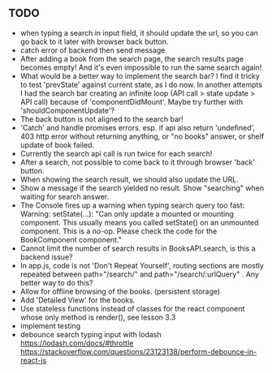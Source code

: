 ## TODO
- when typing a search in input field, it should update the url, so you can go back to it later with browser back button.
- catch error of backend then send message
- After adding a book from the search page, the search results page becomes empty! And it's even impossible to run the same search again!
- What would be a better way to implement the search bar? I find it tricky to test 'prevState' against current state, as I do now. In another attempts I had the search bar creating an infinite loop (API call > state update > API call) because of 'componentDidMount'. Maybe try further with 'shouldComponentUpdate'?
- The back button is not aligned to the search bar!
- 'Catch' and handle promises errors. esp. if api also return 'undefined', 403 http error without returning anything, or "no books" answer, or shelf update of book failed.
- Currently the search api call is run twice for each search!
- After a search, not possible to come back to it through browser 'back' button.
- When showing the search result, we should also update the URL.
- Show a message if the search yielded no result. Show "searching" when waiting for search answer.
- The Console fires up a warning when typing search query too fast: Warning: setState(...):
"Can only update a mounted or mounting component. This usually means you called setState() on an unmounted component. This is a no-op. Please check the code for the BookComponent component."
- Cannot limit the number of search results in BooksAPI.search, is this a backend issue?
- In app.js, code is not 'Don't Repeat Yourself', routing sections are mostly repeated between path="/search/" and path="/search/:urlQuery" . Any better way to do this?
- Allow for offline browsing of the books. (persistent storage)
- Add 'Detailed View' for the books.
- Use stateless functions instead of classes for the react component whose only method is render(), see lesson 3.3
- implement testing
- debounce search typing input with lodash https://lodash.com/docs/#throttle
https://stackoverflow.com/questions/23123138/perform-debounce-in-react-js
